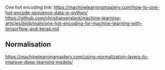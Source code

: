 One hot encoding link:
https://machinelearningmastery.com/how-to-one-hot-encode-sequence-data-in-python/
https://github.com/christianversloot/machine-learning-articles/blob/main/one-hot-encoding-for-machine-learning-with-tensorflow-and-keras.md
## Normalisation
https://machinelearningmastery.com/using-normalization-layers-to-improve-deep-learning-models/
